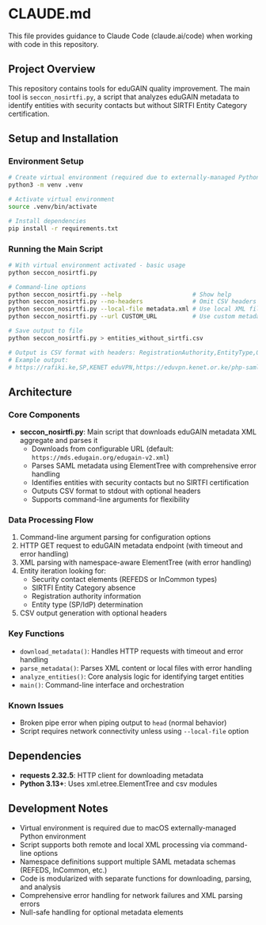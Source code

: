 # CLAUDE.md

This file provides guidance to Claude Code (claude.ai/code) when working with code in this repository.

## Project Overview

This repository contains tools for eduGAIN quality improvement. The main tool is `seccon_nosirtfi.py`, a script that analyzes eduGAIN metadata to identify entities with security contacts but without SIRTFI Entity Category certification.

## Setup and Installation

### Environment Setup
```bash
# Create virtual environment (required due to externally-managed Python environment)
python3 -m venv .venv

# Activate virtual environment
source .venv/bin/activate

# Install dependencies
pip install -r requirements.txt
```

### Running the Main Script
```bash
# With virtual environment activated - basic usage
python seccon_nosirtfi.py

# Command-line options
python seccon_nosirtfi.py --help                    # Show help
python seccon_nosirtfi.py --no-headers              # Omit CSV headers
python seccon_nosirtfi.py --local-file metadata.xml # Use local XML file
python seccon_nosirtfi.py --url CUSTOM_URL          # Use custom metadata URL

# Save output to file
python seccon_nosirtfi.py > entities_without_sirtfi.csv

# Output is CSV format with headers: RegistrationAuthority,EntityType,OrganizationName,EntityID
# Example output:
# https://rafiki.ke,SP,KENET eduVPN,https://eduvpn.kenet.or.ke/php-saml-sp/metadata
```

## Architecture

### Core Components

- **seccon_nosirtfi.py**: Main script that downloads eduGAIN metadata XML aggregate and parses it
  - Downloads from configurable URL (default: `https://mds.edugain.org/edugain-v2.xml`)
  - Parses SAML metadata using ElementTree with comprehensive error handling
  - Identifies entities with security contacts but no SIRTFI certification
  - Outputs CSV format to stdout with optional headers
  - Supports command-line arguments for flexibility

### Data Processing Flow
1. Command-line argument parsing for configuration options
2. HTTP GET request to eduGAIN metadata endpoint (with timeout and error handling)
3. XML parsing with namespace-aware ElementTree (with error handling)
4. Entity iteration looking for:
   - Security contact elements (REFEDS or InCommon types)
   - SIRTFI Entity Category absence
   - Registration authority information
   - Entity type (SP/IdP) determination
5. CSV output generation with optional headers

### Key Functions
- `download_metadata()`: Handles HTTP requests with timeout and error handling
- `parse_metadata()`: Parses XML content or local files with error handling
- `analyze_entities()`: Core analysis logic for identifying target entities
- `main()`: Command-line interface and orchestration

### Known Issues
- Broken pipe error when piping output to `head` (normal behavior)
- Script requires network connectivity unless using `--local-file` option

## Dependencies

- **requests 2.32.5**: HTTP client for downloading metadata
- **Python 3.13+**: Uses xml.etree.ElementTree and csv modules

## Development Notes

- Virtual environment is required due to macOS externally-managed Python environment
- Script supports both remote and local XML processing via command-line options
- Namespace definitions support multiple SAML metadata schemas (REFEDS, InCommon, etc.)
- Code is modularized with separate functions for downloading, parsing, and analysis
- Comprehensive error handling for network failures and XML parsing errors
- Null-safe handling for optional metadata elements